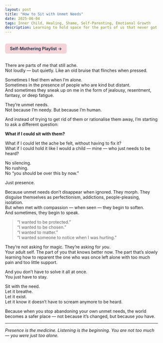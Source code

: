 ```yaml
---
layout: post
title: "How to Sit with Unmet Needs"
date: 2025-06-04
tags: Inner Child, Healing, Shame, Self-Parenting, Emotional Growth
description: Learning to hold space for the parts of us that never got what they needed — without trying to fix or shame them.
---
```


<a href="https://music.youtube.com/playlist?list=PLuO5E1rh5RqIzePJeOjdXo62gwnYJ748_&si=NvtF0mzI9Sx2IoPu&shuffle=1" 
   target="_blank" 
   class="back-button"
   style="display:inline-block; margin: 1rem auto; background-color: #F4D3D8; color: #1A2D41; padding: 0.5rem 1rem; border-radius: 6px; font-weight: 600; text-decoration: none;">
  Self‑Mothering Playlist →
</a>

There are parts of me that still ache.  
Not loudly — but quietly. Like an old bruise that flinches when pressed.

Sometimes I feel them when I’m alone.  
Sometimes in the presence of people who are kind but distant.  
And sometimes they sneak up on me in the form of jealousy, resentment, fantasy, or deep fatigue.

They’re unmet needs.  
Not because I’m needy. But because I’m human.

And instead of trying to get rid of them or rationalise them away, I’m starting to ask a different question:

**What if I could sit with them?**

What if I could let the ache be felt, without having to fix it?  
What if I could hold it like I would a child — mine — who just needs to be heard?

No silencing.  
No rushing.  
No “you should be over this by now.”

Just presence.

Because unmet needs don’t disappear when ignored. They morph. They disguise themselves as perfectionism, addictions, people-pleasing, isolation.  
But when met with compassion — when seen — they begin to soften.  
And sometimes, they begin to speak.

> “I wanted to be protected.”  
> “I wanted to be chosen.”  
> “I wanted to matter.”  
> “I wanted someone to notice when I was hurting.”

They’re not asking for magic. They’re asking for *you*.  
Your adult self. The part of you that knows better now. The part that’s slowly learning how to reparent the one who was once left alone with too much pain and too little support.

And you don’t have to solve it all at once.  
You just have to stay.

Sit with the need.  
Let it breathe.  
Let it exist.  
Let it know it doesn’t have to scream anymore to be heard.

Because when you stop abandoning your own unmet needs, the world becomes a safer place — not because it’s changed, but because *you* have.

---

*Presence is the medicine. Listening is the beginning. You are not too much — you were just too alone.*